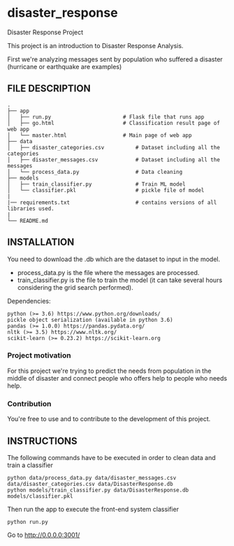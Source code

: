 # disaster_response

Disaster Response Project

This project is an introduction to Disaster Response Analysis.

First we're analyzing messages sent by population who suffered a disaster (hurricane or earthquake are examples)

## FILE DESCRIPTION

    .
    ├── app     
    │   ├── run.py                       # Flask file that runs app
    │   ├── go.html                      # Classification result page of web app
    │   └── master.html                  # Main page of web app    
    ├── data                   
    │   ├── disaster_categories.csv          # Dataset including all the categories  
    │   ├── disaster_messages.csv            # Dataset including all the messages
    │   └── process_data.py                  # Data cleaning
    ├── models
    │   ├── train_classifier.py              # Train ML model
    │   └── classifier.pkl                   # pickle file of model   
    |   
    |── requirements.txt                     # contains versions of all libraries used.
    |
    └── README.md

## INSTALLATION

You need to download the .db which are the dataset to input in the model.

- process_data.py is the file where the messages are processed.
- train_classifier.py is the file to train the model (it can take several hours considering the grid search performed).

Dependencies:

    python (>= 3.6) https://www.python.org/downloads/
    pickle object serialization (available in python 3.6)
    pandas (>= 1.0.0) https://pandas.pydata.org/
    nltk (>= 3.5) https://www.nltk.org/
    scikit-learn (>= 0.23.2) https://scikit-learn.org

### Project motivation

For this project we're trying to predict the needs from population in the middle of disaster and connect people who offers help to people who needs help.

### Contribution

You're free to use and to contribute to the development of this project.

## INSTRUCTIONS

The following commands have to be executed in order to clean data and train a classifier

    python data/process_data.py data/disaster_messages.csv data/disaster_categories.csv data/DisasterResponse.db
    python models/train_classifier.py data/DisasterResponse.db models/classifier.pkl

Then run the app to execute the front-end system classifier

    python run.py
    
Go to http://0.0.0.0:3001/


